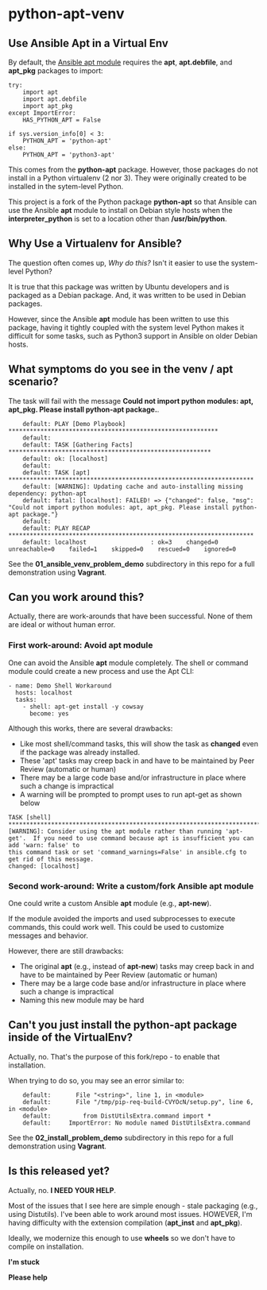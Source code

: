# python-apt-venv

## Use Ansible Apt in a Virtual Env

By default, the [Ansible apt
module](https://docs.ansible.com/ansible/latest/modules/apt_module.html)
requires the **apt**, **apt.debfile**, and **apt_pkg** packages to import:

```HAS_PYTHON_APT = True
try:
    import apt
    import apt.debfile
    import apt_pkg
except ImportError:
    HAS_PYTHON_APT = False

if sys.version_info[0] < 3:
    PYTHON_APT = 'python-apt'
else:
    PYTHON_APT = 'python3-apt'
```
    
This comes from the **python-apt** package. However, those packages do not
install in a Python virtualenv (2 nor 3). They were originally created to be
installed in the sytem-level Python.

This project is a fork of the Python package **python-apt** so that Ansible can
use the Ansible **apt** module to install on Debian style hosts when the
**interpreter_python** is set to a location other than **/usr/bin/python**.

## Why Use a Virtualenv for Ansible?

The question often comes up, *Why do this?* Isn't it easier to use the
system-level Python? 

It is true that this package was written by Ubuntu developers and is packaged
as a Debian package. And, it was written to be used in Debian packages.

However, since the Ansible **apt** module has been written to use this package,
having it tightly coupled with the system level Python makes it difficult for
some tasks, such as Python3 support in Ansible on older Debian hosts.

## What symptoms do you see in the venv / apt scenario?

The task will fail with the message **Could not import python modules: apt,
apt_pkg. Please install python-apt package.**.

```
    default: PLAY [Demo Playbook] ***********************************************************
    default:
    default: TASK [Gathering Facts] *********************************************************
    default: ok: [localhost]
    default:
    default: TASK [apt] *********************************************************************
    default: [WARNING]: Updating cache and auto-installing missing dependency: python-apt
    default: fatal: [localhost]: FAILED! => {"changed": false, "msg": "Could not import python modules: apt, apt_pkg. Please install python-apt package."}
    default:
    default: PLAY RECAP *********************************************************************
    default: localhost                  : ok=3    changed=0    unreachable=0    failed=1    skipped=0    rescued=0    ignored=0
```

See the **01_ansible_venv_problem_demo** subdirectory in this repo for a full
demonstration using **Vagrant**.

## Can you work around this?

Actually, there are work-arounds that have been successful. None of them are
ideal or without human error.


### First work-around: Avoid apt module

One can avoid the Ansible **apt** module completely. The shell or command
module could create a new process and use the Apt CLI:

```
- name: Demo Shell Workaround
  hosts: localhost
  tasks:
    - shell: apt-get install -y cowsay
      become: yes
```

Although this works, there are several drawbacks:

* Like most shell/command tasks, this will show the task as **changed** even if the package was already installed.
* These 'apt' tasks may creep back in and have to be maintained by Peer Review (automatic or human)
* There may be a large code base and/or infrastructure in place where such a change is impractical
* A warning will be prompted to prompt uses to run apt-get as shown below

```
TASK [shell] ************************************************************************************************************************************************
[WARNING]: Consider using the apt module rather than running 'apt-get'.  If you need to use command because apt is insufficient you can add 'warn: false' to
this command task or set 'command_warnings=False' in ansible.cfg to get rid of this message.
changed: [localhost]
```


### Second work-around: Write a custom/fork Ansible apt module

One could write a custom Ansible **apt** module (e.g., **apt-new**). 

If the module avoided the imports and used subprocesses to execute commands,
this could work well. This could be used to customize messages and behavior.

However, there are still drawbacks:

* The original **apt** (e.g., instead of **apt-new**) tasks may creep back in and have to be maintained by Peer Review (automatic or human)
* There may be a large code base and/or infrastructure in place where such a change is impractical
* Naming this new module may be hard


## Can't you just install the python-apt package inside of the VirtualEnv?

Actually, no. That's the purpose of this fork/repo - to enable that installation.

When trying to do so, you may see an error similar to:

```
    default:       File "<string>", line 1, in <module>
    default:       File "/tmp/pip-req-build-CVYOcN/setup.py", line 6, in <module>
    default:         from DistUtilsExtra.command import *
    default:     ImportError: No module named DistUtilsExtra.command
```

See the **02_install_problem_demo** subdirectory in this repo for a full
demonstration using **Vagrant**.


## Is this released yet?

Actually, no. **I NEED YOUR HELP**. 

Most of the issues that I see here are simple enough - stale packaging (e.g.,
using Distutils). I've been able to work around most issues. HOWEVER, I'm
having difficulty with the extension compilation (**apt_inst** and
**apt_pkg**).

Ideally, we modernize this enough to use **wheels** so we don't have to compile
on installation. 

**I'm stuck**

**Please help**
